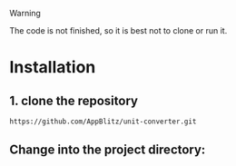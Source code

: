 > [!WARNING]
> The code is not finished, so it is best not to clone or run it.

# Installation

## 1. clone the repository

```bash
https://github.com/AppBlitz/unit-converter.git
```

## Change into the project directory:
